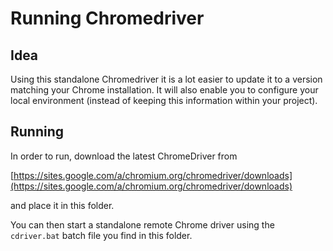 # Running Chromedriver

## Idea

Using this standalone Chromedriver it is a lot easier to update it to a version matching your Chrome installation. 
It will also enable you to configure your local environment (instead of keeping this information within your project).

## Running

In order to run, download the latest ChromeDriver from 

[https://sites.google.com/a/chromium.org/chromedriver/downloads](https://sites.google.com/a/chromium.org/chromedriver/downloads)

and place it in this folder.

You can then start a standalone remote Chrome driver using the `cdriver.bat` batch file you find in this folder.

